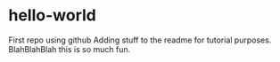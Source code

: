 # hello-world
First repo using github
Adding stuff to the readme for tutorial purposes. BlahBlahBlah this is so much fun.
